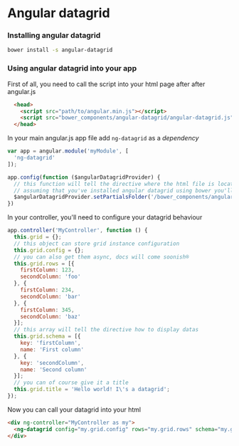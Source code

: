 Angular datagrid
========================

### Installing angular datagrid

```bash
bower install -s angular-datagrid
```

### Using angular datagrid into your app

First of all, you need to call the script into your html page after after angular.js

```html
  <head>
    <script src="path/to/angular.min.js"></script>
    <script src="bower_components/angular-datagrid/angular-datagrid.js"></script>
  </head>
```

In your main angular.js app file add `ng-datagrid` as a *dependency*

```js
var app = angular.module('myModule', [
  'ng-datagrid'
]);

app.config(function ($angularDatagridProvider) {
  // this function will tell the directive where the html file is located
  // assuming that you've installed angular datagrid using bower you'll have to write
  $angularDatagridProvider.setPartialsFolder('/bower_components/angular-datagrid/');
})
```

In your controller, you'll need to configure your datagrid behaviour

```js
app.controller('MyController', function () {
  this.grid = {};
  // this object can store grid instance configuration
  this.grid.config = {};
  // you can also get them async, docs will come soonish®
  this.grid.rows = [{
    firstColumn: 123,
    secondColumn: 'foo'
  }, {
    firstColumn: 234,
    secondColumn: 'bar'
  }, {
    firstColumn: 345,
    secondColumn: 'baz'
  }];
  // this array will tell the directive how to display datas
  this.grid.schema = [{
    key: 'firstColumn',
    name: 'First column'
  }, {
    key: 'secondColumn',
    name: 'Second column'
  }];
  // you can of course give it a title
  this.grid.title = 'Hello world! I\'s a datagrid';
});
```

Now you can call your datagrid into your html

```html
<div ng-controller="MyController as my">
  <ng-datagrid config="my.grid.config" rows="my.grid.rows" schema="my.grid.schema" datagrid-title="my.grid.title"></ng-datagrid>
</div>
```
